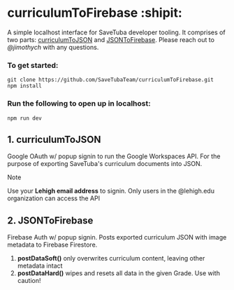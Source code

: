 # curriculumToFirebase :shipit:
A simple localhost interface for SaveTuba developer tooling. It comprises of two parts: [curriculumToJSON](#1-curriculumtojson) and [JSONToFirebase](#2-jsontofirebase). Please reach out to _@jimothych_ with any questions.

### To get started:
```
git clone https://github.com/SaveTubaTeam/curriculumToFirebase.git
npm install
```

### Run the following to open up in localhost:
```
npm run dev
```



## 1. curriculumToJSON
Google OAuth w/ popup signin to run the Google Workspaces API. For the purpose of exporting SaveTuba's curriculum documents into JSON.

> [!NOTE]
> Use your **Lehigh email address** to signin. 
> Only users in the @lehigh.edu organization can access the API

## 2. JSONToFirebase
Firebase Auth w/ popup signin. Posts exported curriculum JSON with image metadata to Firebase Firestore.

1. **postDataSoft()** only overwrites curriculum content, leaving other metadata intact
2. **postDataHard()** wipes and resets all data in the given Grade. Use with caution!